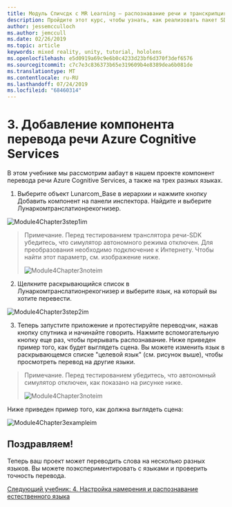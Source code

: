 ```yaml
---
title: Модуль Спичсдк с MR Learning — распознавание речи и транскрипция
description: Пройдите этот курс, чтобы узнать, как реализовать пакет SDK для службы распознавания речи Azure в приложении смешанной реальности.
author: jessemcculloch
ms.author: jemccull
ms.date: 02/26/2019
ms.topic: article
keywords: mixed reality, unity, tutorial, hololens
ms.openlocfilehash: e5d0919a69c9e6b0c4233d23bf6d370f3def6576
ms.sourcegitcommit: c7c7e3c836373b65e319609b4e8389dea6b081de
ms.translationtype: MT
ms.contentlocale: ru-RU
ms.lasthandoff: 07/24/2019
ms.locfileid: "68460314"
---
```

# <a name="3----adding-the-azure-cognitive-services-speech-translation-component"></a>3.    Добавление компонента перевода речи Azure Cognitive Services

В этом учебнике мы рассмотрим аабаут в нашем проекте компонент перевода речи Azure Cognitive Services, а также на трех разных языках. 

1. Выберите объект Lunarcom_Base в иерархии и нажмите кнопку Добавить компонент на панели инспектора. Найдите и выберите Лунаркомтранслатионрекогнизер.

![Module4Chapter3step1im](images/module4chapter3step1im.PNG)

> Примечание. Перед тестированием транслятора речи-SDK убедитесь, что симулятор автономного режима отключен. Для преобразования необходимо подключение к Интернету. Чтобы найти этот параметр, см. изображение ниже. 
>
> ![Module4Chapter3noteim](images/module4chapter3noteim.PNG)

2. Щелкните раскрывающийся список в Лунаркомтранслатионрекогнизер и выберите язык, на который вы хотите перевести.

![Module4Chapter3step2im](images/module4chapter3step2im.PNG)

3. Теперь запустите приложение и протестируйте переводчик, нажав кнопку спутника и начинайте говорить. Нажмите вспомогательную кнопку еще раз, чтобы прерывать распознавание. Ниже приведен пример того, как будет выглядеть сцена. Вы можете изменить язык в раскрывающемся списке "целевой язык" (см. рисунок выше), чтобы просмотреть перевод на другие языки.

> Примечание. Перед тестированием убедитесь, что автономный симулятор отключен, как показано на рисунке ниже.
>
> ![Module4Chapter3noteim](images/module4chapter3noteim.PNG)

Ниже приведен пример того, как должна выглядеть сцена:

![Module4Chapter3exampleim](images/module4chapter3exampleim.PNG)

## <a name="congratulations"></a>Поздравляем!

Теперь ваш проект может переводить слова на несколько разных языков. Вы можете поэкспериментировать с языками и проверить точность перевода. 

[Следующий учебник: 4.  Настройка намерения и распознавание естественного языка](mrlearning-speechSDK-ch4.md)

